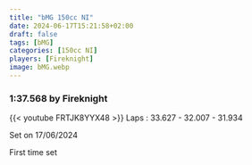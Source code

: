 ```yaml
---
title: "bMG 150cc NI"
date: 2024-06-17T15:21:58+02:00
draft: false
tags: [bMG]
categories: [150cc NI]
players: [Fireknight]
image: bMG.webp
---
```

### 1:37.568 by Fireknight

{{< youtube FRTJK8YYX48 >}}
Laps : 33.627 - 32.007 - 31.934

Set on 17/06/2024

First time set